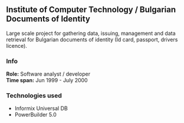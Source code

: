 
## Institute of Computer Technology / Bulgarian Documents of Identity

Large scale project for gathering data, issuing, management and data retrieval for Bulgarian documents of identity (Id card, passport, drivers licence). 

### Info
**Role:** Software analyst / developer  
**Time span:** Jun 1999 - July 2000  

### Technologies used
* Informix Universal DB
* PowerBuilder 5.0
